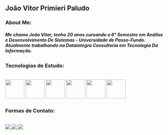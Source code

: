 ## **João Vitor Primieri Paludo**
### **About Me:**
##### Me chamo João Vitor, tenho 20 anos cursando o 6° Semestre em Análise e Desenvolvimento De Sistemas - Universidade de Passo-Fundo. Atualmente trabalhando na Dataintegra Consultoria em Tecnologia Da Informação.
##
### Tecnologias de Estudo:
<div style="display: inline_block"> <br>
<img align="center" height="60" width="60" src="https://cdn.jsdelivr.net/gh/devicons/devicon/icons/angularjs/angularjs-original.svg" />
<img align="center" height="60" width="60" src="https://cdn.jsdelivr.net/gh/devicons/devicon/icons/java/java-original-wordmark.svg" />
<img align="center" height="60" width="60" src="https://cdn.jsdelivr.net/gh/devicons/devicon/icons/javascript/javascript-plain.svg" />
<img align="center" height="60" width="60" src="https://cdn.jsdelivr.net/gh/devicons/devicon/icons/html5/html5-plain.svg" />
<img align="center" height="60" width="60" src="https://cdn.jsdelivr.net/gh/devicons/devicon/icons/css3/css3-plain.svg" />
<img align="center" height="60" width="60" src="https://cdn.jsdelivr.net/gh/devicons/devicon/icons/react/react-original.svg" />
</div>

##
### Formas de Contato:
<div style="display: inline_block"> <br>
  <a href="mailto:joaovpaludo@gmail.com" target="_blank"><img src="https://img.shields.io/badge/Gmail-D14836?style=for-the-badge&logo=gmail&logoColor=white" target="_blank"> </a> 
   <a href="https://discord.com/channels/@me" target="_blank"><img src="https://img.shields.io/badge/Discord-7289DA?style=for-the-badge&logo=discord&logoColor=white" target="_blank"> </a> 
     <a href="https://steamcommunity.com/id/joaopaludo" target="_blank"><img src="https://img.shields.io/badge/Steam-000000?style=for-the-badge&logo=steam&logoColor=white" target="_blank"> </a> 
</div>	
